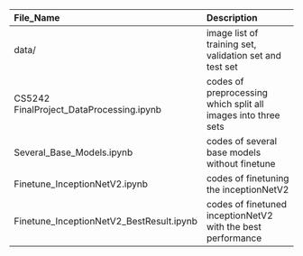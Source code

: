 |File_Name|Description|
|:----|:----|
|data/|image list of training set, validation set and test set|
|CS5242 FinalProject_DataProcessing.ipynb|codes of preprocessing which split all images into three sets|
|Several_Base_Models.ipynb|codes of several base models without finetune|
|Finetune_InceptionNetV2.ipynb|codes of finetuning the inceptionNetV2|
|Finetune_InceptionNetV2_BestResult.ipynb|codes of finetuned inceptionNetV2 with the best performance|
